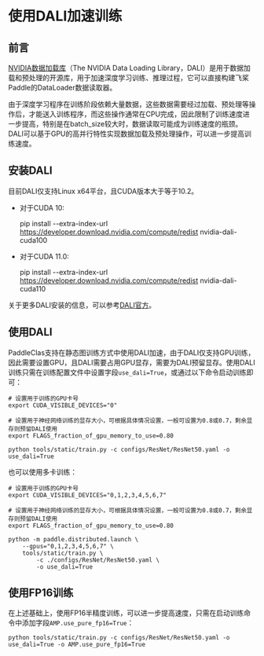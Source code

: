 # 使用DALI加速训练

## 前言
[NVIDIA数据加载库](https://docs.nvidia.com/deeplearning/dali/user-guide/docs/index.html)（The NVIDIA Data Loading Library，DALI）是用于数据加载和预处理的开源库，用于加速深度学习训练、推理过程，它可以直接构建飞桨Paddle的DataLoader数据读取器。

由于深度学习程序在训练阶段依赖大量数据，这些数据需要经过加载、预处理等操作后，才能送入训练程序，而这些操作通常在CPU完成，因此限制了训练速度进一步提高，特别是在batch_size较大时，数据读取可能成为训练速度的瓶颈。DALI可以基于GPU的高并行特性实现数据加载及预处理操作，可以进一步提高训练速度。

## 安装DALI
目前DALI仅支持Linux x64平台，且CUDA版本大于等于10.2。

* 对于CUDA 10:

    pip install --extra-index-url https://developer.download.nvidia.com/compute/redist nvidia-dali-cuda100

* 对于CUDA 11.0:

    pip install --extra-index-url https://developer.download.nvidia.com/compute/redist nvidia-dali-cuda110

关于更多DALI安装的信息，可以参考[DALI官方](https://docs.nvidia.com/deeplearning/dali/user-guide/docs/installation.html)。

## 使用DALI
PaddleClas支持在静态图训练方式中使用DALI加速，由于DALI仅支持GPU训练，因此需要设置GPU，且DALI需要占用GPU显存，需要为DALI预留显存。使用DALI训练只需在训练配置文件中设置字段`use_dali=True`，或通过以下命令启动训练即可：

```shell
# 设置用于训练的GPU卡号
export CUDA_VISIBLE_DEVICES="0"

# 设置用于神经网络训练的显存大小，可根据具体情况设置，一般可设置为0.8或0.7，剩余显存则预留DALI使用
export FLAGS_fraction_of_gpu_memory_to_use=0.80

python tools/static/train.py -c configs/ResNet/ResNet50.yaml -o use_dali=True
```

也可以使用多卡训练：

```shell
# 设置用于训练的GPU卡号
export CUDA_VISIBLE_DEVICES="0,1,2,3,4,5,6,7"

# 设置用于神经网络训练的显存大小，可根据具体情况设置，一般可设置为0.8或0.7，剩余显存则预留DALI使用
export FLAGS_fraction_of_gpu_memory_to_use=0.80

python -m paddle.distributed.launch \
    --gpus="0,1,2,3,4,5,6,7" \
    tools/static/train.py \
        -c ./configs/ResNet/ResNet50.yaml \
        -o use_dali=True
```

## 使用FP16训练

在上述基础上，使用FP16半精度训练，可以进一步提高速度，只需在启动训练命令中添加字段`AMP.use_pure_fp16=True`：

```shell
python tools/static/train.py -c configs/ResNet/ResNet50.yaml -o use_dali=True -o AMP.use_pure_fp16=True
```
